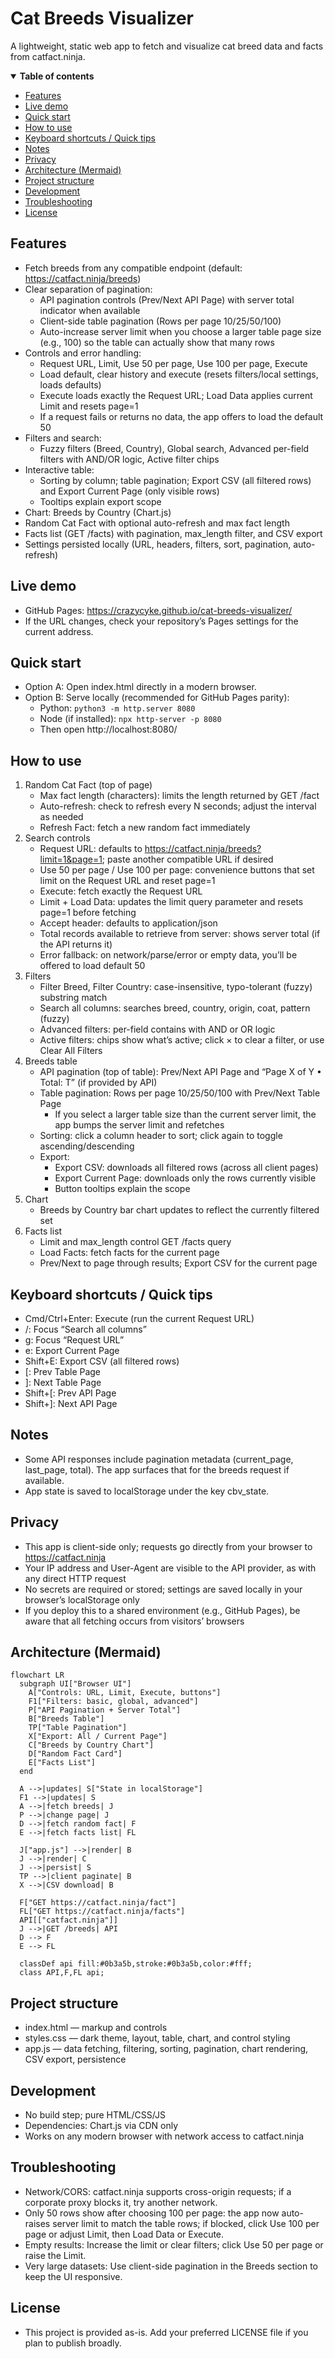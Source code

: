 # Cat Breeds Visualizer

A lightweight, static web app to fetch and visualize cat breed data and facts from catfact.ninja.

<details open>
  <summary><strong>Table of contents</strong></summary>

- [Features](#features)
- [Live demo](#live-demo)
- [Quick start](#quick-start)
- [How to use](#how-to-use)
- [Keyboard shortcuts / Quick tips](#keyboard-shortcuts--quick-tips)
- [Notes](#notes)
- [Privacy](#privacy)
- [Architecture (Mermaid)](#architecture-mermaid)
- [Project structure](#project-structure)
- [Development](#development)
- [Troubleshooting](#troubleshooting)
- [License](#license)

</details>

## Features
- Fetch breeds from any compatible endpoint (default: https://catfact.ninja/breeds)
- Clear separation of pagination:
  - API pagination controls (Prev/Next API Page) with server total indicator when available
  - Client-side table pagination (Rows per page 10/25/50/100)
  - Auto-increase server limit when you choose a larger table page size (e.g., 100) so the table can actually show that many rows
- Controls and error handling:
  - Request URL, Limit, Use 50 per page, Use 100 per page, Execute
  - Load default, clear history and execute (resets filters/local settings, loads defaults)
  - Execute loads exactly the Request URL; Load Data applies current Limit and resets page=1
  - If a request fails or returns no data, the app offers to load the default 50
- Filters and search:
  - Fuzzy filters (Breed, Country), Global search, Advanced per-field filters with AND/OR logic, Active filter chips
- Interactive table:
  - Sorting by column; table pagination; Export CSV (all filtered rows) and Export Current Page (only visible rows)
  - Tooltips explain export scope
- Chart: Breeds by Country (Chart.js)
- Random Cat Fact with optional auto-refresh and max fact length
- Facts list (GET /facts) with pagination, max_length filter, and CSV export
- Settings persisted locally (URL, headers, filters, sort, pagination, auto-refresh)

## Live demo
- GitHub Pages: https://crazycyke.github.io/cat-breeds-visualizer/
- If the URL changes, check your repository’s Pages settings for the current address.

## Quick start
- Option A: Open index.html directly in a modern browser.
- Option B: Serve locally (recommended for GitHub Pages parity):
  - Python: `python3 -m http.server 8080`
  - Node (if installed): `npx http-server -p 8080`
  - Then open http://localhost:8080/

## How to use
1) Random Cat Fact (top of page)
   - Max fact length (characters): limits the length returned by GET /fact
   - Auto-refresh: check to refresh every N seconds; adjust the interval as needed
   - Refresh Fact: fetch a new random fact immediately
2) Search controls
   - Request URL: defaults to https://catfact.ninja/breeds?limit=1&page=1; paste another compatible URL if desired
   - Use 50 per page / Use 100 per page: convenience buttons that set limit on the Request URL and reset page=1
   - Execute: fetch exactly the Request URL
   - Limit + Load Data: updates the limit query parameter and resets page=1 before fetching
   - Accept header: defaults to application/json
   - Total records available to retrieve from server: shows server total (if the API returns it)
   - Error fallback: on network/parse/error or empty data, you’ll be offered to load default 50
3) Filters
   - Filter Breed, Filter Country: case-insensitive, typo-tolerant (fuzzy) substring match
   - Search all columns: searches breed, country, origin, coat, pattern (fuzzy)
   - Advanced filters: per-field contains with AND or OR logic
   - Active filters: chips show what’s active; click × to clear a filter, or use Clear All Filters
4) Breeds table
   - API pagination (top of table): Prev/Next API Page and “Page X of Y • Total: T” (if provided by API)
   - Table pagination: Rows per page 10/25/50/100 with Prev/Next Table Page
     - If you select a larger table size than the current server limit, the app bumps the server limit and refetches
   - Sorting: click a column header to sort; click again to toggle ascending/descending
   - Export:
     - Export CSV: downloads all filtered rows (across all client pages)
     - Export Current Page: downloads only the rows currently visible
     - Button tooltips explain the scope
5) Chart
   - Breeds by Country bar chart updates to reflect the currently filtered set
6) Facts list
   - Limit and max_length control GET /facts query
   - Load Facts: fetch facts for the current page
   - Prev/Next to page through results; Export CSV for the current page

## Keyboard shortcuts / Quick tips
- Cmd/Ctrl+Enter: Execute (run the current Request URL)
- /: Focus “Search all columns”
- g: Focus “Request URL”
- e: Export Current Page
- Shift+E: Export CSV (all filtered rows)
- [: Prev Table Page
- ]: Next Table Page
- Shift+[: Prev API Page
- Shift+]: Next API Page

## Notes
- Some API responses include pagination metadata (current_page, last_page, total). The app surfaces that for the breeds request if available.
- App state is saved to localStorage under the key cbv_state.

## Privacy
- This app is client-side only; requests go directly from your browser to https://catfact.ninja
- Your IP address and User-Agent are visible to the API provider, as with any direct HTTP request
- No secrets are required or stored; settings are saved locally in your browser’s localStorage only
- If you deploy this to a shared environment (e.g., GitHub Pages), be aware that all fetching occurs from visitors’ browsers

## Architecture (Mermaid)
```mermaid
flowchart LR
  subgraph UI["Browser UI"]
    A["Controls: URL, Limit, Execute, buttons"]
    F1["Filters: basic, global, advanced"]
    P["API Pagination + Server Total"]
    B["Breeds Table"]
    TP["Table Pagination"]
    X["Export: All / Current Page"]
    C["Breeds by Country Chart"]
    D["Random Fact Card"]
    E["Facts List"]
  end

  A -->|updates| S["State in localStorage"]
  F1 -->|updates| S
  A -->|fetch breeds| J
  P -->|change page| J
  D -->|fetch random fact| F
  E -->|fetch facts list| FL

  J["app.js"] -->|render| B
  J -->|render| C
  J -->|persist| S
  TP -->|client paginate| B
  X -->|CSV download| B

  F["GET https://catfact.ninja/fact"]
  FL["GET https://catfact.ninja/facts"]
  API[["catfact.ninja"]]
  J -->|GET /breeds| API
  D --> F
  E --> FL

  classDef api fill:#0b3a5b,stroke:#0b3a5b,color:#fff;
  class API,F,FL api;
```

## Project structure
- index.html — markup and controls
- styles.css — dark theme, layout, table, chart, and control styling
- app.js — data fetching, filtering, sorting, pagination, chart rendering, CSV export, persistence

## Development
- No build step; pure HTML/CSS/JS
- Dependencies: Chart.js via CDN only
- Works on any modern browser with network access to catfact.ninja

## Troubleshooting
- Network/CORS: catfact.ninja supports cross-origin requests; if a corporate proxy blocks it, try another network.
- Only 50 rows show after choosing 100 per page: the app now auto-raises server limit to match the table rows; if blocked, click Use 100 per page or adjust Limit, then Load Data or Execute.
- Empty results: Increase the limit or clear filters; click Use 50 per page or raise the Limit.
- Very large datasets: Use client-side pagination in the Breeds section to keep the UI responsive.

## License
- This project is provided as-is. Add your preferred LICENSE file if you plan to publish broadly.

